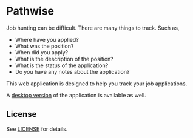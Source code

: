 # Pathwise

Job hunting can be difficult. There are many things to track. Such as,

- Where have you applied?
- What was the position?
- When did you apply?
- What is the description of the position?
- What is the status of the application?
- Do you have any notes about the application?

This web application is designed to help you track your job applications.

A [desktop version](https://github.com/Piszmog/job-app-tracker) of the application is available as well.

## License

See [LICENSE](./LICENSE) for details.
